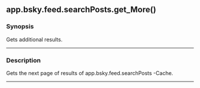 app.bsky.feed.searchPosts.get_More()
------------------------------------




### Synopsis
Gets additional results.



---


### Description

Gets the next page of results of app.bsky.feed.searchPosts -Cache.



---
